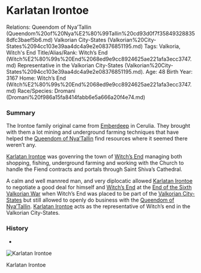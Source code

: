 # Karlatan Irontoe

Relations: Queendom of Nya’Tallin (Queendom%20of%20Nya%E2%80%99Tallin%20cd93d0f7f358493288358dfc3baef5b6.md) Valkorian City-States (Valkorian%20City-States%2094cc103e39aa4dc4a9e2e08376851195.md) 
Tags: Valkoria, Witch's End
Title/Alias/Rank: Witch’s End (Witch%E2%80%99s%20End%2068ed9e9cc8924625ae221afa3ecc3747.md) Representative in the Valkorian City-States (Valkorian%20City-States%2094cc103e39aa4dc4a9e2e08376851195.md).
Age: 48
Birth Year: 3167
Home: Witch’s End (Witch%E2%80%99s%20End%2068ed9e9cc8924625ae221afa3ecc3747.md) 
Race/Species: Dromani (Dromani%20f986a15fa8414fabb6e5a666a20f4e74.md)

### Summary

The Irontoe family original came from [Emberdeep](Emberdeep%20970b2a8371ba4facad9c16f1a552038e.md) in Cerulia. They brought with them a lot mining and underground farming techniques that have helped the [Queendom of Nya’Tallin](Queendom%20of%20Nya%E2%80%99Tallin%20cd93d0f7f358493288358dfc3baef5b6.md) find resources where it seemed there weren’t any.

[Karlatan Irontoe](Karlatan%20Irontoe%205c6e995b452d4b6d99f000b615857277.md) was govenring the town of [Witch’s End](Witch%E2%80%99s%20End%2068ed9e9cc8924625ae221afa3ecc3747.md) managing both shopping, fishing, underground farming and working with the Church to handle the Fiend contracts and portals through Saint Shiva’s Cathedral.

A calm and well mannred man, and very diplocatic allowed [Karlatan Irontoe](Karlatan%20Irontoe%205c6e995b452d4b6d99f000b615857277.md) to negotiate a good deal for himself and [Witch’s End](Witch%E2%80%99s%20End%2068ed9e9cc8924625ae221afa3ecc3747.md) at the [End of the Sixth Valkorian War](End%20of%20the%20Sixth%20Valkorian%20War%20baaa265f20174631be11e4821e2552ba.md) when Witch’s End was placed to be part of the [Valkorian City-States](Valkorian%20City-States%2094cc103e39aa4dc4a9e2e08376851195.md) but still allowed to openly do business with the [Queendom of Nya’Tallin](Queendom%20of%20Nya%E2%80%99Tallin%20cd93d0f7f358493288358dfc3baef5b6.md). [Karlatan Irontoe](Karlatan%20Irontoe%205c6e995b452d4b6d99f000b615857277.md) acts as the representative of Witch’s end in the Valkorian City-States.

### **History**

-

![Karlatan Irontoe](0_3%203.jpg)

Karlatan Irontoe